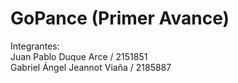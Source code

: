 # GoPance (Primer Avance)

 Integrantes:<br/>
 Juan Pablo Duque Arce / 2151851 <br/>
 Gabriel Ángel Jeannot Viaña / 2185887
 

